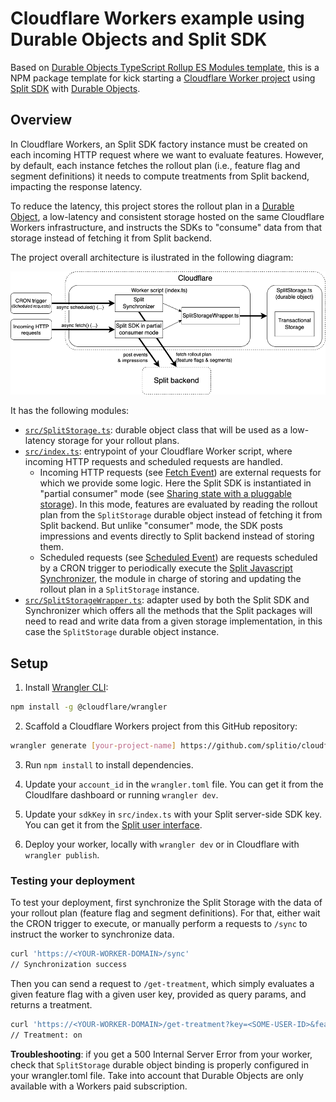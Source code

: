 # Cloudflare Workers example using Durable Objects and Split SDK

Based on [Durable Objects TypeScript Rollup ES Modules template](https://github.com/cloudflare/durable-objects-typescript-rollup-esm), this is a NPM package template for kick starting a [Cloudflare Worker project](https://developers.cloudflare.com/workers/) using [Split SDK](https://help.split.io/hc/en-us/articles/360058730852-Browser-SDK) with [Durable Objects](https://developers.cloudflare.com/workers/learning/using-durable-objects).

## Overview

In Cloudflare Workers, an Split SDK factory instance must be created on each incoming HTTP request where we want to evaluate features. However, by default, each instance fetches the rollout plan (i.e., feature flag and segment definitions) it needs to compute treatments from Split backend, impacting the response latency.

To reduce the latency, this project stores the rollout plan in a [Durable Object](https://developers.cloudflare.com/workers/learning/using-durable-objects), a low-latency and consistent storage hosted on the same Cloudflare Workers infrastructure, and instructs the SDKs to "consume" data from that storage instead of fetching it from Split backend.

The project overall architecture is ilustrated in the following diagram:

<p align="center">
  <img alt="Overview" src="./diagram.png" width="720">
</p>

It has the following modules:

- [`src/SplitStorage.ts`](./src/SplitStorage.ts): durable object class that will be used as a low-latency storage for your rollout plans.
- [`src/index.ts`](./src/index.ts): entrypoint of your Cloudflare Worker script, where incoming HTTP requests and scheduled requests are handled.
  - Incoming HTTP requests (see [Fetch Event](https://developers.cloudflare.com/workers/runtime-apis/fetch-event)) are external requests for which we provide some logic. Here the Split SDK is instantiated in "partial consumer" mode (see [Sharing state with a pluggable storage](https://help.split.io/hc/en-us/articles/360058730852-Browser-SDK#sharing-state-with-a-pluggable-storage)). In this mode, features are evaluated by reading the rollout plan from the `SplitStorage` durable object instead of fetching it from Split backend. But unlike "consumer" mode, the SDK posts impressions and events directly to Split backend instead of storing them.
  - Scheduled requests (see [Scheduled Event](https://developers.cloudflare.com/workers/runtime-apis/scheduled-event)) are requests scheduled by a CRON trigger to periodically execute the [Split Javascript Synchronizer](https://help.split.io/hc/en-us/articles/4421513571469-Split-JavaScript-synchronizer-tools), the module in charge of storing and updating the rollout plan in a `SplitStorage` instance.
- [`src/SplitStorageWrapper.ts`](./src/SplitStorageWrapper.ts): adapter used by both the Split SDK and Synchronizer which offers all the methods that the Split packages will need to read and write data from a given storage implementation, in this case the `SplitStorage` durable object instance.

## Setup

1. Install [Wrangler CLI](https://developers.cloudflare.com/workers/cli-wrangler):

```bash
npm install -g @cloudflare/wrangler
```

2. Scaffold a Cloudflare Workers project from this GitHub repository:

```bash
wrangler generate [your-project-name] https://github.com/splitio/cloudflare-workers-template
```

3. Run `npm install` to install dependencies.

4. Update your `account_id` in the `wrangler.toml` file. You can get it from the Cloudlfare dashboard or running `wrangler dev`.

5. Update your `sdkKey` in `src/index.ts` with your Split server-side SDK key. You can get it from the [Split user interface](https://help.split.io/hc/en-us/articles/360019916211-API-keys).

6. Deploy your worker, locally with `wrangler dev` or in Cloudflare with `wrangler publish`.

### Testing your deployment

To test your deployment, first synchronize the Split Storage with the data of your rollout plan (feature flag and segment definitions). For that, either wait the CRON trigger to execute, or manually perform a requests to `/sync` to instruct the worker to synchronize data.

```bash
curl 'https://<YOUR-WORKER-DOMAIN>/sync'
// Synchronization success
```

Then you can send a request to `/get-treatment`, which simply evaluates a given feature flag with a given user key, provided as query params, and returns a treatment.

```bash
curl 'https://<YOUR-WORKER-DOMAIN>/get-treatment?key=<SOME-USER-ID>&featureFlag=<SOME-FEATURE-FLAG-NAME>'
// Treatment: on
```

**Troubleshooting**: if you get a 500 Internal Server Error from your worker, check that `SplitStorage` durable object binding is properly configured in your wrangler.toml file. Take into account that Durable Objects are only available with a Workers paid subscription.

